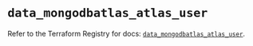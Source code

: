 # `data_mongodbatlas_atlas_user`

Refer to the Terraform Registry for docs: [`data_mongodbatlas_atlas_user`](https://registry.terraform.io/providers/mongodb/mongodbatlas/1.21.1/docs/data-sources/atlas_user).
